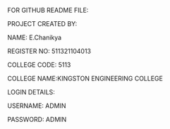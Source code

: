FOR GITHUB README FILE:


PROJECT CREATED BY:

NAME: E.Chanikya

REGISTER NO: 511321104013

COLLEGE CODE: 5113

COLLEGE NAME:KINGSTON ENGINEERING COLLEGE

LOGIN DETAILS:

USERNAME: ADMIN

PASSWORD: ADMIN
